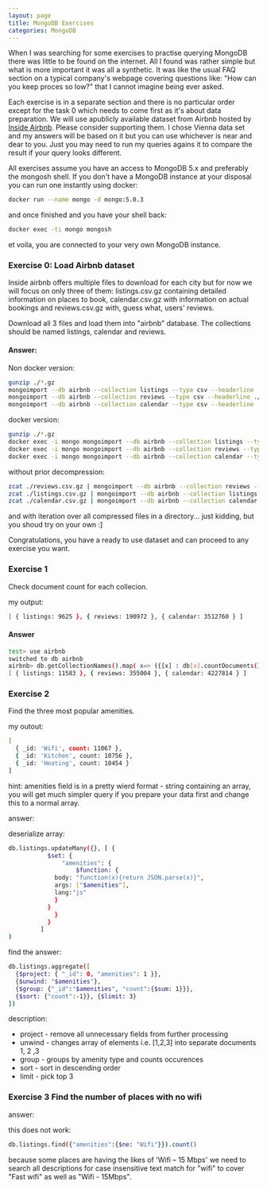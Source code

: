 ```yaml
---
layout: page
title: MongoDB Exercises
categories: MongoDB 
---
```


When I was searching for some exercises to practise querying MongoDB there was little to be found on the internet. All I found was rather simple but what is more important it was all a synthetic. It was like the usual FAQ section on a typical company's webpage covering questions like: "How can you keep proces so low?" that I cannot imagine being ever asked.

Each exercise is in a separate section and there is no particular order except for the task 0 which needs to come first as it's about data preparation. We will use apublicly available dataset from Airbnb hosted by [Inside Airbnb](http://insideairbnb.com/get-the-data.html). Please consider supporting them. I chose Vienna data set and my answers will be based on it but you can use whichever is near and dear to you. Just you may need to run my queries agains it to compare the result if your query looks different.

All exercises assume you have an access to MongoDB 5.x and preferably the mongosh shell. If you don't have a MongoDB instance at your disposal you can run one instantly using docker:

``` bash
docker run --name mongo -d mongo:5.0.3
``` 

and once finished and you have your shell back:

``` bash
docker exec -ti mongo mongosh
```

et voila, you are connected to your very own MongoDB instance.

### Exercise 0: Load Airbnb dataset

Inside airbnb offers multiple files to download for each city but for now we will focus on only three of them: listings.csv.gz containing detailed information on places to book, calendar.csv.gz with information on actual bookings and reviews.csv.gz with, guess what, users' reviews. 

Download all 3 files and load them into "airbnb" database. The collections should be named listings, calendar and reviews.

#### Answer:

Non docker version:
``` bash
gunzip ./*.gz
mongoimport --db airbnb --collection listings --type csv --headerline ./listings.csv
mongoimport --db airbnb --collection reviews --type csv --headerline ./reviews.csv
mongoimport --db airbnb --collection calendar --type csv --headerline ./calendar.csv
```

docker version:
``` bash
gunzip ./*.gz
docker exec -i mongo mongoimport --db airbnb --collection listings --type csv --headerline < ./listings.csv
docker exec -i mongo mongoimport --db airbnb --collection reviews --type csv --headerline < ./reviews.csv
docker exec -i mongo mongoimport --db airbnb --collection calendar --type csv --headerline < ./calendar.csv
```

without prior decompression:
``` bash
zcat ./reviews.csv.gz | mongoimport --db airbnb --collection reviews --type csv --headerline
zcat ./listings.csv.gz | mongoimport --db airbnb --collection listings --type csv --headerline
zcat ./calendar.csv.gz | mongoimport --db airbnb --collection calendar --type csv --headerline
```

and with iteration over all compressed files in a directory... just kidding, but you shoud try on your own :]

Congratulations, you have a ready to use dataset and can proceed to any exercise you want.

### Exercise 1

Check document count for each collecion.

my output:
``` bash
[ { listings: 9625 }, { reviews: 190972 }, { calendar: 3512760 } ]
```

#### Answer
``` bash
test> use airbnb
switched to db airbnb
airbnb> db.getCollectionNames().map( x=> ({[x] : db[x].countDocuments()}) )
[ { listings: 11583 }, { reviews: 355004 }, { calendar: 4227814 } ]
```

### Exercise 2

Find the three most popular amenities.

my outout:
``` bash
[
  { _id: 'Wifi', count: 11067 },
  { _id: 'Kitchen', count: 10756 },
  { _id: 'Heating', count: 10454 }
]
```

hint: amenities field is in a pretty wierd format - string containing an array, you will get much simpler query if you prepare your data first and change this to a normal array.

answer:

deserialize array:
``` bash
db.listings.updateMany({}, [ {
           $set: {
               "amenities": {
                   $function: {
		     body: "function(x){return JSON.parse(x)}",
		     args: ["$amenities"],
		     lang:"js"
		     }
		   }
	         }
	       }
	     ]
)
```

find the answer:
``` bash
db.listings.aggregate([
  {$project: { "_id": 0, "amenities": 1 }},
  {$unwind: "$amenities"},
  {$group: {"_id":"$amenities", "count":{$sum: 1}}},
  {$sort: {"count":-1}}, {$limit: 3}
])
``` 

description:
* project - remove all unnecessary fields from further processing
* unwind - changes array of elements i.e. [1,2,3] into separate documents 1, 2 ,3
* group - groups by amenity type and counts occurences
* sort - sort in descending order
* limit - pick top 3

### Exercise 3 Find the number of places with no wifi



answer:

this does not work:
```bash
db.listings.find({"amenities":{$ne: "Wifi"}}).count()
```

because some places are having the likes of 'Wifi – 15 Mbps' we need to search all descriptions for case insensitive text match for "wifi" to cover "Fast wifi" as well as "Wifi - 15Mbps".



